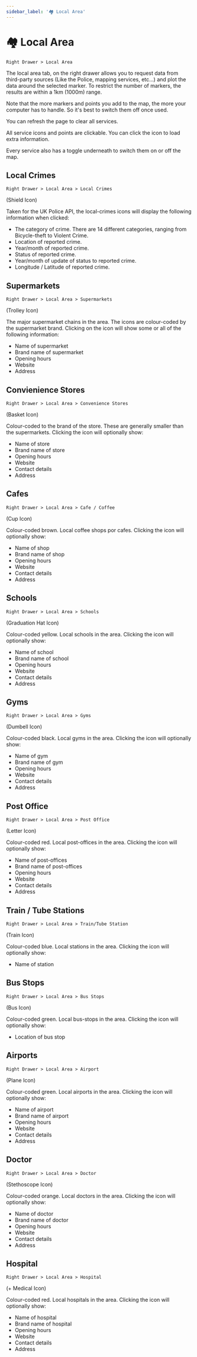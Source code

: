 ```yaml
---
sidebar_label: '🏘 Local Area'
---
```


# 🏘 Local Area

`Right Drawer > Local Area`

The local area tab, on the right drawer allows you to request data from third-party sources (Like the Police, mapping services, etc...) and plot the data around the selected marker. To restrict the number of markers, the results are within a 1km (1000m) range. 

Note that the more markers and points you add to the map, the more your computer has to handle. So it's best to switch them off once used. 

You can refresh the page to clear all services.

All service icons and points are clickable. You can click the icon to load extra information.

Every service also has a toggle underneath to switch them on or off the map.

## Local Crimes

`Right Drawer > Local Area > Local Crimes`

(Shield Icon)

Taken for the UK Police API, the local-crimes icons will display the following information when clicked:

- The category of crime. There are 14 different categories, ranging from Bicycle-theft to Violent Crime.
- Location of reported crime.
- Year/month of reported crime.
- Status of reported crime.
- Year/month of update of status to reported crime.
- Longitude / Latitude of reported crime.


## Supermarkets

`Right Drawer > Local Area > Supermarkets`

(Trolley Icon)

The major supermarket chains in the area. The icons are colour-coded by the supermarket brand. Clicking on the icon will show some or all of the following information:

- Name of supermarket
- Brand name of supermarket
- Opening hours
- Website
- Address

## Convienience Stores

`Right Drawer > Local Area > Convenience Stores`

(Basket Icon)

Colour-coded to the brand of the store. These are generally smaller than the supermarkets. Clicking the icon will optionally show:

- Name of store
- Brand name of store
- Opening hours
- Website
- Contact details
- Address

## Cafes

`Right Drawer > Local Area > Cafe / Coffee`

(Cup Icon)

Colour-coded brown. Local coffee shops por cafes. Clicking the icon will optionally show:

- Name of shop
- Brand name of shop
- Opening hours
- Website
- Contact details
- Address

## Schools

`Right Drawer > Local Area > Schools`

(Graduation Hat Icon)

Colour-coded yellow. Local schools in the area. Clicking the icon will optionally show:

- Name of school
- Brand name of school
- Opening hours
- Website
- Contact details
- Address

## Gyms

`Right Drawer > Local Area > Gyms`

(Dumbell Icon)

Colour-coded black. Local gyms in the area. Clicking the icon will optionally show:

- Name of gym
- Brand name of gym
- Opening hours
- Website
- Contact details
- Address

## Post Office

`Right Drawer > Local Area > Post Office`

(Letter Icon)

Colour-coded red. Local post-offices in the area. Clicking the icon will optionally show:

- Name of post-offices
- Brand name of post-offices
- Opening hours
- Website
- Contact details
- Address

## Train / Tube Stations

`Right Drawer > Local Area > Train/Tube Station`

(Train Icon)

Colour-coded blue. Local stations in the area. Clicking the icon will optionally show:

- Name of station

## Bus Stops

`Right Drawer > Local Area > Bus Stops`

(Bus Icon)

Colour-coded green. Local bus-stops in the area. Clicking the icon will optionally show:

- Location of bus stop

## Airports

`Right Drawer > Local Area > Airport`

(Plane Icon)

Colour-coded green. Local airports in the area. Clicking the icon will optionally show:

- Name of airport
- Brand name of airport
- Opening hours
- Website
- Contact details
- Address

## Doctor

`Right Drawer > Local Area > Doctor`

(Stethoscope Icon)

Colour-coded orange. Local doctors in the area. Clicking the icon will optionally show:

- Name of doctor
- Brand name of doctor
- Opening hours
- Website
- Contact details
- Address

## Hospital

`Right Drawer > Local Area > Hospital`

(+ Medical Icon)

Colour-coded red. Local hospitals in the area. Clicking the icon will optionally show:

- Name of hospital
- Brand name of hospital
- Opening hours
- Website
- Contact details
- Address